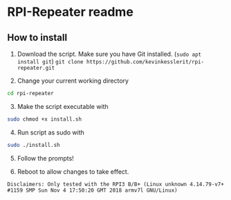 # RPI-Repeater readme
## How to install

1. Download the script. Make sure you have Git installed. (`sudo apt install git`)
`git clone https://github.com/kevinkesslerit/rpi-repeater.git`

2. Change your current working directory
```bash 
cd rpi-repeater
```

3. Make the script executable with
```bash 
sudo chmod +x install.sh
```

4. Run script as sudo with
```bash
sudo ./install.sh
```

5. Follow the prompts!

6. Reboot to allow changes to take effect.


`Disclaimers: Only tested with the RPI3 B/B+ (Linux unknown 4.14.79-v7+ #1159 SMP Sun Nov 4 17:50:20 GMT 2018 armv7l GNU/Linux)`
